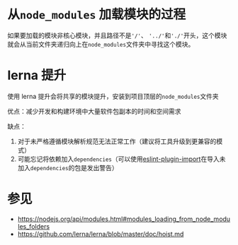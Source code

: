 # 从`node_modules` 加载模块的过程

如果要加载的模块非核心模块，并且路径不是`'/'`、 `'../'`和`'./'`开头，这个模块就会从当前文件夹递归向上在`node_modules`文件夹中寻找这个模块。

# lerna 提升

使用 lerna 提升会将共享的模块提升，安装到项目顶层的`node_modules`文件夹

优点：减少开发和构建环境中大量软件包副本的时间和空间需求

缺点：

1.  对于未严格遵循模块解析规范无法正常工作（建议将工具升级到更兼容的模式）
2.  可能忘记将依赖加入`dependencies`（可以使用[eslint-plugin-import](https://github.com/benmosher/eslint-plugin-import)在导入未加入`dependencies`的包是发出警告）

# 参见

-   <https://nodejs.org/api/modules.html#modules_loading_from_node_modules_folders>
-   <https://github.com/lerna/lerna/blob/master/doc/hoist.md>
